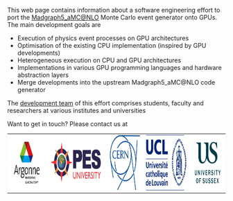 This web page contains information about a software engineering effort to port the <a href="https://launchpad.net/mg5amcnlo" target="_blank">Madgraph5_aMC@NLO</a> Monte Carlo event generator onto GPUs. The main development goals are

- Execution of physics event processes on GPU architectures
- Optimisation of the existing CPU implementation (inspired by GPU developments) 
- Heterogeneous execution on CPU and GPU architectures
- Implementations in various GPU programming languages and hardware abstraction layers
- Merge developments into the upstream Madgraph5_aMC@NLO code generator 

The <a href="https://github.com/orgs/madgraph5/people" target="_blank">development team</a> of this effort comprises students, faculty and researchers at various institutes and universities

Want to get in touch? Please contact us at 

 <table style="width:100%;background-color:#FFFFFF" class="center">
  <tr>
    <td><img src="images/logos/logo-argonne.jpeg" alt="Argonne logo" class="inline" style="width:139px;height:128px;"></td>
    <td><img src="images/logos/logo-pes.jpg" alt="PES logo" class="inline" style="width:232px;height:128px;"></td>
    <td><img src="images/logos/logo-cern-blue-outline.png" alt="CERN logo" class="inline" style="width:128px;height:128px;"></td>
    <td><img src="images/logos/logo-ucl.jpg" alt="UCL logo" class="inline" style="width:171px;height:128px;"></td>
    <td><img src="images/logos/logo-sussex.png" alt="U Sussex logo" class="inline" style="width128px;height:128px;"></td>
  </tr>
</table> 
